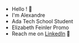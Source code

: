 - Hello ! 👋
- I'm Alexandre
- Ada Tech School Student 
- Elizabeth Feinler Promo 
- Reach me on [LinkedIn](https://www.linkedin.com/in/alexandre-bobis-3a1782221/) 🚩
